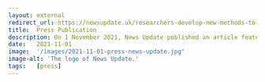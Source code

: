 ```yaml
---
layout: external
redirect_url: https://newsupdate.uk/researchers-develop-new-methods-to-enhance-film-experience-for-visually-impaired-audiences/
title:  Press Publication
description: On 1 November 2021, News Update published an article featuring our project titled Researchers Develop New Methods to Enhance Film Experience for Visually Impaired. audiences.
date:   2021-11-01
image:  '/images/2021-11-01-press-news-update.jpg'
image-alt: 'The logo of News Update.'
tags:   [press]
---
```

